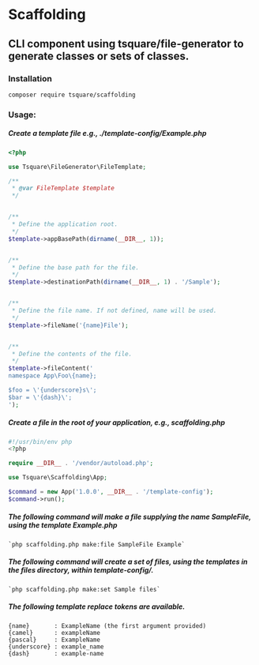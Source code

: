 # Scaffolding

## CLI component using tsquare/file-generator to generate classes or sets of classes.

### Installation
`composer require tsquare/scaffolding`

### Usage:

##### Create a template file e.g., ./template-config/Example.php
```php
<?php

use Tsquare\FileGenerator\FileTemplate;

/**
 * @var FileTemplate $template
 */


/**
 * Define the application root.
 */
$template->appBasePath(dirname(__DIR__, 1));


/**
 * Define the base path for the file.
 */
$template->destinationPath(dirname(__DIR__, 1) . '/Sample');


/**
 * Define the file name. If not defined, name will be used.
 */
$template->fileName('{name}File');


/**
 * Define the contents of the file.
 */
$template->fileContent('
namespace App\Foo\{name};

$foo = \'{underscore}s\';
$bar = \'{dash}\';
');
```

##### Create a file in the root of your application, e.g., scaffolding.php
```php
#!/usr/bin/env php
<?php

require __DIR__ . '/vendor/autoload.php';

use Tsquare\Scaffolding\App;

$command = new App('1.0.0', __DIR__ . '/template-config');
$command->run();
```

##### The following command will make a file supplying the name SampleFile, using the template Example.php

    `php scaffolding.php make:file SampleFile Example`


##### The following command will create a set of files, using the templates in the files directory, within template-config/.

    `php scaffolding.php make:set Sample files`


##### The following template replace tokens are available.
```
{name}       : ExampleName (the first argument provided)
{camel}      : exampleName
{pascal}     : ExampleName
{underscore} : example_name
{dash}       : example-name
```
